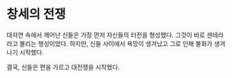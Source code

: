 # 창세의 전쟁

대자연 속에서 깨어난 신들은 가장 먼저 자신들의 터전을 형성했다. 그것이 바로 센테라라고 불리는 행성이었다. 하지만, 신들 사이에서 욕망이 생겨났고 그로 인해 불화가 생겨나기 시작했다.

결국, 신들은 편을 가르고 대전쟁을 시작했다.